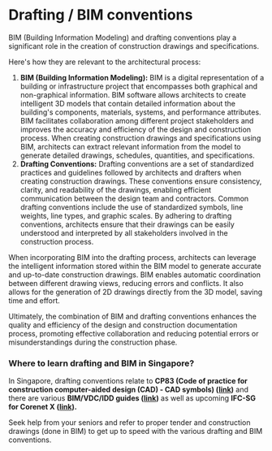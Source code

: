 # Drafting / BIM conventions

BIM (Building Information Modeling) and drafting conventions play a significant role in the creation of construction drawings and specifications.

Here's how they are relevant to the architectural process:

1. **BIM (Building Information Modeling):** BIM is a digital representation of a building or infrastructure project that encompasses both graphical and non-graphical information. BIM software allows architects to create intelligent 3D models that contain detailed information about the building's components, materials, systems, and performance attributes. BIM facilitates collaboration among different project stakeholders and improves the accuracy and efficiency of the design and construction process. When creating construction drawings and specifications using BIM, architects can extract relevant information from the model to generate detailed drawings, schedules, quantities, and specifications.
2. **Drafting Conventions:** Drafting conventions are a set of standardized practices and guidelines followed by architects and drafters when creating construction drawings. These conventions ensure consistency, clarity, and readability of the drawings, enabling efficient communication between the design team and contractors. Common drafting conventions include the use of standardized symbols, line weights, line types, and graphic scales. By adhering to drafting conventions, architects ensure that their drawings can be easily understood and interpreted by all stakeholders involved in the construction process.

When incorporating BIM into the drafting process, architects can leverage the intelligent information stored within the BIM model to generate accurate and up-to-date construction drawings. BIM enables automatic coordination between different drawing views, reducing errors and conflicts. It also allows for the generation of 2D drawings directly from the 3D model, saving time and effort.

Ultimately, the combination of BIM and drafting conventions enhances the quality and efficiency of the design and construction documentation process, promoting effective collaboration and reducing potential errors or misunderstandings during the construction phase.

### Where to learn drafting and BIM in Singapore?

In Singapore, drafting conventions relate to **CP83 (Code of practice for construction computer-aided design (CAD) - CAD symbols) (**[**link**](https://www.singaporestandardseshop.sg/Product/SSPdtDetail/138e9eb3-8ecb-4e86-8fbb-482ee3a9cbce)**)** and there are various **BIM/VDC/IDD guides (**[**link**](https://www1.bca.gov.sg/buildsg/digitalisation/integrated-digital-delivery-idd/idd-resources)**)** as well as upcoming **IFC-SG for Corenet X (**[**link**](https://www1.bca.gov.sg/regulatory-info/building-control/corenet-x/resources/code-of-practice)**).**

Seek help from your seniors and refer to proper tender and construction drawings (done in BIM) to get up to speed with the various drafting and BIM conventions.
